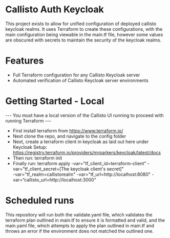 # Callisto Auth Keycloak
This project exists to allow for unified configuration of deployed callisto keycloak realms.
It uses Terraform to create these configurations, with the main configuration being viewable in the main.tf file, however some values 
are obscured with secrets to maintain the security of the keycloak realms.

# Features
- Full Terraform configuration for any Callisto Keycloak server
- Automated verification of Callisto Keycloak server environments

# Getting Started - Local
--- You must have a local version of the Callisto UI running to proceed with running Terraform ---

- First install terraform from https://www.terraform.io/
- Next clone the repo, and navigate to the config folder
- Next, create a terraform client in keycloak as laid out here under Keycloak Setup: 
https://registry.terraform.io/providers/mrparkers/keycloak/latest/docs
- Then run: terraform init
- Finally run: terraform apply -var="tf_client_id=terraform-client" -var="tf_client_secret=[The keycloak client's secret]"  
-var="tf_realm=callistorealm" -var="tf_url=http://localhost:8080" -var=“callisto_url=http://localhost:3000"

# Scheduled runs
This repository will run both the validate.yaml file, which validates the terraform plan outlined in main.tf to ensure it is formatted and valid, 
and the main.yaml file, which attempts to apply the plan outlined in main.tf and throws an error if the environment does not matched the outlined
one.
